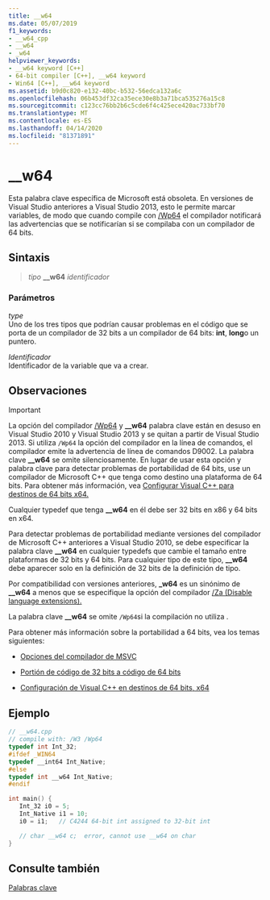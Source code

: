 ```yaml
---
title: __w64
ms.date: 05/07/2019
f1_keywords:
- __w64_cpp
- __w64
- _w64
helpviewer_keywords:
- __w64 keyword [C++]
- 64-bit compiler [C++], __w64 keyword
- Win64 [C++], __w64 keyword
ms.assetid: b9d0c820-e132-40bc-b532-56edca132a6c
ms.openlocfilehash: 06b453df32ca35ece30e8b3a71bca535276a15c8
ms.sourcegitcommit: c123cc76bb2b6c5cde6f4c425ece420ac733bf70
ms.translationtype: MT
ms.contentlocale: es-ES
ms.lasthandoff: 04/14/2020
ms.locfileid: "81371891"
---
```

# <a name="__w64"></a>__w64

Esta palabra clave específica de Microsoft está obsoleta. En versiones de Visual Studio anteriores a Visual Studio 2013, esto le permite marcar variables, de modo que cuando compile con [/Wp64](../build/reference/wp64-detect-64-bit-portability-issues.md) el compilador notificará las advertencias que se notificarían si se compilaba con un compilador de 64 bits.

## <a name="syntax"></a>Sintaxis

> *tipo* **__w64** *identificador*

### <a name="parameters"></a>Parámetros

*type*<br/>
Uno de los tres tipos que podrían causar problemas en el código que se porta de un compilador de 32 bits a un compilador de 64 bits: **int**, **long**o un puntero.

*Identificador*<br/>
Identificador de la variable que va a crear.

## <a name="remarks"></a>Observaciones

> [!IMPORTANT]
> La opción del compilador [/Wp64](../build/reference/wp64-detect-64-bit-portability-issues.md) y **__w64** palabra clave están en desuso en Visual Studio 2010 y Visual Studio 2013 y se quitan a partir de Visual Studio 2013. Si utiliza `/Wp64` la opción del compilador en la línea de comandos, el compilador emite la advertencia de línea de comandos D9002. La palabra clave **__w64** se omite silenciosamente. En lugar de usar esta opción y palabra clave para detectar problemas de portabilidad de 64 bits, use un compilador de Microsoft C++ que tenga como destino una plataforma de 64 bits. Para obtener más información, vea [Configurar Visual C++ para destinos de 64 bits x64.](../build/configuring-programs-for-64-bit-visual-cpp.md)

Cualquier typedef que tenga **__w64** en él debe ser 32 bits en x86 y 64 bits en x64.

Para detectar problemas de portabilidad mediante versiones del compilador de Microsoft C++ anteriores a Visual Studio 2010, se debe especificar la palabra clave **__w64** en cualquier typedefs que cambie el tamaño entre plataformas de 32 bits y 64 bits. Para cualquier tipo de este tipo, **__w64** debe aparecer solo en la definición de 32 bits de la definición de tipo.

Por compatibilidad con versiones anteriores, **_w64** es un sinónimo de **__w64** a menos que se especifique la opción del compilador [/Za \(Disable language extensions).](../build/reference/za-ze-disable-language-extensions.md)

La palabra clave **__w64** se omite `/Wp64`si la compilación no utiliza .

Para obtener más información sobre la portabilidad a 64 bits, vea los temas siguientes:

- [Opciones del compilador de MSVC](../build/reference/compiler-options.md)

- [Portión de código de 32 bits a código de 64 bits](../build/common-visual-cpp-64-bit-migration-issues.md)

- [Configuración de Visual C++ en destinos de 64 bits, x64](../build/configuring-programs-for-64-bit-visual-cpp.md)

## <a name="example"></a>Ejemplo

```cpp
// __w64.cpp
// compile with: /W3 /Wp64
typedef int Int_32;
#ifdef _WIN64
typedef __int64 Int_Native;
#else
typedef int __w64 Int_Native;
#endif

int main() {
   Int_32 i0 = 5;
   Int_Native i1 = 10;
   i0 = i1;   // C4244 64-bit int assigned to 32-bit int

   // char __w64 c;  error, cannot use __w64 on char
}
```

## <a name="see-also"></a>Consulte también

[Palabras clave](../cpp/keywords-cpp.md)

